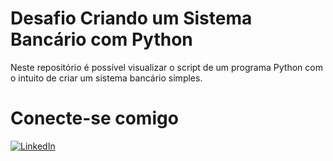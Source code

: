 
# Desafio Criando um Sistema Bancário com Python

Neste repositório é possível visualizar o script de um programa Python com o intuito de criar um sistema bancário simples.





#  Conecte-se comigo
[![LinkedIn](https://img.shields.io/badge/-LinkedIn-9580ff?style=for-the-badge&logo=linkedin&logoColor=fff)](www.linkedin.com/in/lysia-freire-correia)
